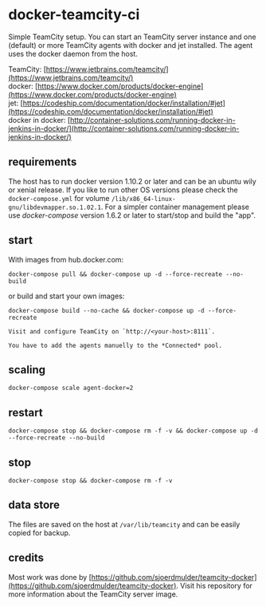 # docker-teamcity-ci

Simple TeamCity setup. You can start an TeamCity server instance and one (default) or more TeamCity agents with docker and jet installed.
The agent uses the docker daemon from the host.

TeamCity: [https://www.jetbrains.com/teamcity/](https://www.jetbrains.com/teamcity/)<br>
docker: [https://www.docker.com/products/docker-engine](https://www.docker.com/products/docker-engine)<br>
jet: [https://codeship.com/documentation/docker/installation/#jet](https://codeship.com/documentation/docker/installation/#jet)<br>
docker in docker: [http://container-solutions.com/running-docker-in-jenkins-in-docker/](http://container-solutions.com/running-docker-in-jenkins-in-docker/)

## requirements

The host has to run docker version 1.10.2 or later and can be an ubuntu wily or xenial release. If you like to run other OS versions please check the `docker-compose.yml` for volume `/lib/x86_64-linux-gnu/libdevmapper.so.1.02.1`.
For a simpler container management please use *docker-compose* version 1.6.2 or later to start/stop and build the "app".

## start

With images from hub.docker.com:

`docker-compose pull && docker-compose up -d --force-recreate --no-build`

or build and start your own images:

`docker-compose build --no-cache && docker-compose up -d --force-recreate`

    Visit and configure TeamCity on `http://<your-host>:8111`.
    
    You have to add the agents manuelly to the *Connected* pool.

## scaling

`docker-compose scale agent-docker=2`


## restart

`docker-compose stop && docker-compose rm -f -v && docker-compose up -d --force-recreate --no-build`

## stop

`docker-compose stop && docker-compose rm -f -v`

## data store

The files are saved on the host at `/var/lib/teamcity` and can be easily copied for backup.

## credits

Most work was done by [https://github.com/sjoerdmulder/teamcity-docker](https://github.com/sjoerdmulder/teamcity-docker). Visit his repository for more information about the TeamCity server image.
